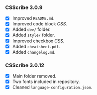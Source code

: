 ### CSScribe 3.0.9

- [X] Improved `README.md`.
- [X] Improved code block *CSS.*
- [X] Added `dev/` folder.
- [X] Added `style/` folder.
- [X] Improved checkbox *CSS.*
- [X] Added `cheatsheet.pdf`.
- [X] Added `changelog.md`.

### CSScribe 3.0.12

- [X] Main folder removed.
- [X] Two fonts included in repository.
- [X] Cleaned `language-configuration.json`.
